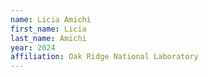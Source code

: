 ```yaml
---
name: Licia Amichi
first_name: Licia
last_name: Amichi
year: 2024
affiliation: Oak Ridge National Laboratory
---
```

